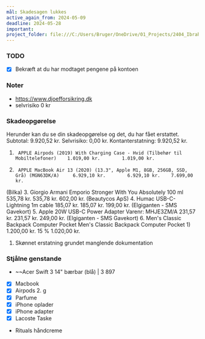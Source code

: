 ```yaml
---
mål: Skadesagen lukkes
active_again_from: 2024-05-09
deadline: 2024-05-28
important: 
project_folder: file:///C:/Users/Bruger/OneDrive/01_Projects/2404_Ibrahim_TyveriForsikring
---
```


### TODO
- [x] Bekræft at du har modtaget pengene på kontoen

### Noter
- https://www.djoefforsikring.dk
- selvrisiko 0 kr
### Skadeopgørelse
Herunder kan du se din skadeopgørelse og det, du har fået erstattet.
Subtotal:
9.920,52 kr.
Selvrisiko:
0,00 kr.
Kontanterstatning:
9.920,52 kr.
1.  	APPLE Airpods (2019) With Charging Case - Hvid (Tilbehør til Mobiltelefoner) 	1.019,00 kr. 		1.019,00 kr. 	
2.  	APPLE MacBook Air 13 (2020) (13.3", Apple M1, 8GB, 256GB, SSD, Grå) (MGN63DK/A) 	6.929,10 kr. 		6.929,10 kr. 	7.699,00 kr.
(Bilka)
3. 	Giorgio Armani Emporio Stronger With You Absolutely 100 ml 	535,78 kr. 		535,78 kr. 	602,00 kr.
(Beautycos ApS)
4. 	Humac USB-C-Lightning 1m cable 	185,07 kr. 		185,07 kr. 	199,00 kr.
(Elgiganten - SMS Gavekort)
5. 	Apple 20W USB-C Power Adapter Varenr: MHJE3ZM/A 	231,57 kr. 		231,57 kr. 	249,00 kr.
(Elgiganten - SMS Gavekort)
6. 	Men&#39;s Classic Backpack Computer Pocket Men&#39;s Classic Backpack Computer Pocket 1) 	1.200,00 kr. 	15 % 	1.020,00 kr. 	
1) Skønnet erstatning grundet manglende dokumentation

### Stjålne genstande

- ~~Acer Swift 3 14" bærbar (blå) | 3 897
- [x] Macbook 
- [x] Airpods 2. g
- [x] Parfume
- [x] iPhone oplader
- [x] iPhone adapter
- [x] Lacoste Taske
- Rituals håndcreme